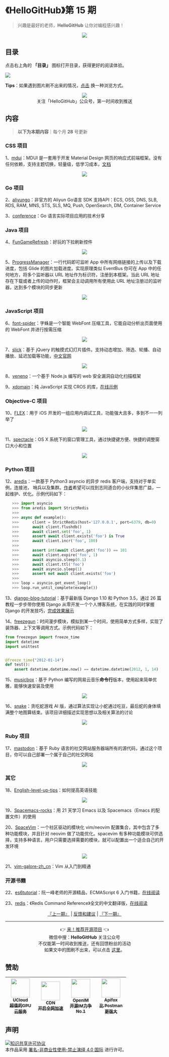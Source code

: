 # 《HelloGitHub》第 15 期
> 兴趣是最好的老师，**HelloGitHub** 让你对编程感兴趣！
<p align="center">
    <img src='https://raw.githubusercontent.com/521xueweihan/img_logo/master/logo/cover.jpg' style="max-width:100%;"></img>
</p>

## 目录

点击右上角的 **「目录」** 图标打开目录，获得更好的阅读体验。

![](https://raw.githubusercontent.com/521xueweihan/img_logo/master/logo/catalog.png)

**Tips**：如果遇到图片刷不出来的情况，[点击](https://hellogithub.com/periodical/volume/15) 换一种浏览方式。

<p align="center">
  <img src="https://raw.githubusercontent.com/521xueweihan/img_logo/master/logo/weixin.png" style="max-width:30%;"></img><br>
关注「HelloGitHub」公众号，第一时间收到推送
</p>

## 内容
> **以下为本期内容**｜每个月 **28** 号更新

### CSS 项目
1、[mdui](https://hellogithub.com/periodical/statistics/click?target=https://github.com/zdhxiong/mdui)：MDUI 是一套用于开发 Material Design 网页的响应式前端框架。没有任何依赖，支持主题切换，轻量级，低学习成本，[文档](https://www.mdui.org/docs)


<p align="center"><img src='https://raw.githubusercontent.com/521xueweihan/img/master/hellogithub/15/63088743.png' style="max-width:80%; max-height=80%;"></img></p>

### Go 项目
2、[aliyungo](https://hellogithub.com/periodical/statistics/click?target=https://github.com/denverdino/aliyungo)：非官方的 Aliyun Go语言 SDK 支持API：ECS, OSS, DNS, SLB, RDS, RAM, MNS, STS, SLS, MQ, Push, OpenSearch, DM, Container Service


3、[conference](https://hellogithub.com/periodical/statistics/click?target=https://github.com/gopherchina/conference)：Go 语言实际项目应用的技术分享


### Java 项目
4、[FunGameRefresh](https://hellogithub.com/periodical/statistics/click?target=https://github.com/Hitomis/FunGameRefresh)：好玩的下拉刷新控件


<p align="center"><img src='https://raw.githubusercontent.com/521xueweihan/img/master/hellogithub/15/52857175.gif' style="max-width:80%; max-height=80%;"></img></p>

5、[ProgressManager](https://hellogithub.com/periodical/statistics/click?target=https://github.com/JessYanCoding/ProgressManager)：一行代码即可监听 App 中所有网络链接的上传以及下载进度，包括 Glide 的图片加载进度。实现原理类似 EventBus 你可在 App 中的任何地方，将多个监听器以 URL 地址作为标识符，注册到本框架。当此 URL 地址存在下载或者上传的动作时，框架会主动调用所有使用此 URL 地址注册过的监听器，达到多个模块的同步更新


<p align="center"><img src='https://raw.githubusercontent.com/521xueweihan/img/master/hellogithub/15/93503295.gif' style="max-width:80%; max-height=80%;"></img></p>

### JavaScript 项目
6、[font-spider](https://hellogithub.com/periodical/statistics/click?target=https://github.com/aui/font-spider)：字蛛是一个智能 WebFont 压缩工具，它能自动分析出页面使用的 WebFont 并进行按需压缩


<p align="center"><img src='https://raw.githubusercontent.com/521xueweihan/img/master/hellogithub/15/27417231.png' style="max-width:80%; max-height=80%;"></img></p>

7、[slick](https://hellogithub.com/periodical/statistics/click?target=https://github.com/kenwheeler/slick)：基于 jQuery 的触摸式幻灯片插件。支持动态增加、筛选、轮播、自动播放、延迟加载等功能，[中文官网](https://www.slickjs.cn/)


<p align="center"><img src='https://raw.githubusercontent.com/521xueweihan/img/master/hellogithub/15/18049133.png' style="max-width:80%; max-height=80%;"></img></p>

8、[veneno](https://hellogithub.com/periodical/statistics/click?target=https://github.com/zhuyingda/veneno)：一个基于 Node.js 编写的 web 安全漏洞自动化扫描框架


9、[xdomain](https://hellogithub.com/periodical/statistics/click?target=https://github.com/jpillora/xdomain)：纯 JavaScript 实现 CROS 的库，[在线示例](http://jpillora.com/xdomain/)


### Objective-C 项目
10、[FLEX](https://hellogithub.com/periodical/statistics/click?target=https://github.com/FLEXTool/FLEX)：用于 iOS 开发的一组应用内调试工具，功能强大且多，多到不一一列举了



<p align="center"><img src='https://raw.githubusercontent.com/521xueweihan/img/master/hellogithub/15/20277829.gif' style="max-width:80%; max-height=80%;"></img></p>

11、[spectacle](https://hellogithub.com/periodical/statistics/click?target=https://github.com/eczarny/spectacle)：OS X 系统下的窗口管理工具，通过快捷键方便、快捷的调整窗口大小和位置


<p align="center"><img src='https://raw.githubusercontent.com/521xueweihan/img/master/hellogithub/15/768345.jpg' style="max-width:80%; max-height=80%;"></img></p>

### Python 项目
12、[aredis](https://hellogithub.com/periodical/statistics/click?target=https://github.com/NoneGG/aredis)：一款基于 Python3 asyncio 的异步 redis 客户端，支持对于单实例，连接池， 哨兵以及集群。[作者](https://github.com/NoneGG)希望可以找到志同道合的小伙伴集思广益，一起维护、优化。示例代码如下：
```Python
   >>> import asyncio
   >>> from aredis import StrictRedis
   >>>
   >>> async def example():
   >>>      client = StrictRedis(host='127.0.0.1', port=6379, db=0)
   >>>      await client.flushdb()
   >>>      await client.set('foo', 1)
   >>>      assert await client.exists('foo') is True
   >>>      await client.incr('foo', 100)
   >>>
   >>>      assert int(await client.get('foo')) == 101
   >>>      await client.expire('foo', 1)
   >>>      await asyncio.sleep(0.1)
   >>>      await client.ttl('foo')
   >>>      await asyncio.sleep(1)
   >>>      assert not await client.exists('foo')
   >>>
   >>> loop = asyncio.get_event_loop()
   >>> loop.run_until_complete(example())
```


13、[django-blog-tutorial](https://hellogithub.com/periodical/statistics/click?target=https://github.com/jukanntenn/django-blog-tutorial)：基于最新版 Django 1.10 和 Python 3.5，通过 26 篇教程一步步带你使用 Django 从零开发一个个人博客系统，在实践的同时掌握 Django 的开发技巧，[完成效果展示](http://demo.zmrenwu.com/)


14、[freezegun](https://hellogithub.com/periodical/statistics/click?target=https://github.com/spulec/freezegun)：时间漫步模块，模拟到某一个时间，使用简单方式多样，实现了装饰器、上下文等调用方式。示例代码如下：
```python
from freezegun import freeze_time
import datetime
import unittest


@freeze_time("2012-01-14")
def test():
    assert datetime.datetime.now() == datetime.datetime(2012, 1, 14)

```


15、[musicbox](https://hellogithub.com/periodical/statistics/click?target=https://github.com/darknessomi/musicbox)：基于 Python 编写的网易云音乐**命令行**版本，使用起来简单优雅，能够快速安装及使用


<p align="center"><img src='https://raw.githubusercontent.com/521xueweihan/img/master/hellogithub/15/22628919.gif' style="max-width:80%; max-height=80%;"></img></p>

16、[snake](https://hellogithub.com/periodical/statistics/click?target=https://github.com/chuyangliu/snake)：贪吃蛇游戏 AI 版，通过算法实现让小蛇通过吃豆，最后蛇的身体填满整个地图算结束。该项目详细描述实现思想以及相关算法的讨论


<p align="center"><img src='https://raw.githubusercontent.com/521xueweihan/img/master/hellogithub/15/61924149.gif' style="max-width:80%; max-height=80%;"></img></p>

### Ruby 项目
17、[mastodon](https://hellogithub.com/periodical/statistics/click?target=https://github.com/mastodon/mastodon)：基于 Ruby 语言的社交网站服务器端所有的源代码，通过这个项目，你可以自己部署一个属于自己的社交网站


<p align="center"><img src='https://raw.githubusercontent.com/521xueweihan/img/master/hellogithub/15/52281283.jpeg' style="max-width:80%; max-height=80%;"></img></p>

### 其它
18、[English-level-up-tips](https://hellogithub.com/periodical/statistics/click?target=https://github.com/byoungd/English-level-up-tips)：如何提高英语技能


<p align="center"><img src='https://raw.githubusercontent.com/521xueweihan/img/master/hellogithub/15/92807616.png' style="max-width:80%; max-height=80%;"></img></p>

19、[Spacemacs-rocks](https://hellogithub.com/periodical/statistics/click?target=https://github.com/emacs-china/Spacemacs-rocks)：用 21 天学习 Emacs 以及 Spacemacs（Emacs 的配置文件）的使用


20、[SpaceVim](https://hellogithub.com/periodical/statistics/click?target=https://github.com/SpaceVim/SpaceVim)：一个社区驱动的模块化 vim/neovim 配置集合，其中包含了多种功能模块，并且针对 neovim 做了功能优化。spacevim 有多种功能模块可供选择，支持多种语言。用户只需要选择需要的模块，就可以配置出一个适合自己的开发环境


<p align="center"><img src='https://raw.githubusercontent.com/521xueweihan/img/master/hellogithub/15/77358263.png' style="max-width:80%; max-height=80%;"></img></p>

21、[vim-galore-zh_cn](https://hellogithub.com/periodical/statistics/click?target=https://github.com/wsdjeg/vim-galore-zh_cn)：Vim 从入门到精通


### 开源书籍
22、[es6tutorial](https://hellogithub.com/periodical/statistics/click?target=https://github.com/ruanyf/es6tutorial)：阮一峰老师的开源精品，ECMAScript 6 入门书籍，[在线阅读](http://es6.ruanyifeng.com/)




23、[redis](https://hellogithub.com/periodical/statistics/click?target=https://github.com/huangzworks/redis)：《Redis Command Reference》全文的中文翻译版，[在线阅读](http://redisdoc.com/)





<p align="center">
    <a href="https://github.com/521xueweihan/HelloGitHub/blob/master/content/HelloGitHub14.md">『上一期』</a> | <a href='https://github.com/521xueweihan/HelloGitHub/issues/899'>反馈和建议</a> | <a href="https://github.com/521xueweihan/HelloGitHub/blob/master/content/HelloGitHub16.md">『下一期』</a>
</p>

---
<p align="center">
    👉 <a href='https://hellogithub.com/periodical'>来！推荐开源项目</a> 👈<br>
    微信中搜：<strong>HelloGitHub</strong> 关注公众号<br>
    不仅能第一时间收到推送，还有回馈粉丝的活动<br>
    如果文中的图刷不出来，可以点击 <a href='https://hellogithub.com/periodical/volume/15'>这里</a>。
</p>

## 赞助


<table>
  <thead>
    <tr>
      <th align="center" style="width: 80px;">
        <a href="https://www.compshare.cn/?utm_term=logo&utm_campaign=hellogithub&utm_source=otherdsp&utm_medium=display&ytag=logo_hellogithub_otherdsp_display">          <img src="https://raw.githubusercontent.com/521xueweihan/img_logo/master/logo/ucloud.png" width="60px"><br>
          <sub>UCloud</sub><br>
          <sub>超值的GPU云服务</sub>
        </a>
      </th>
      <th align="center" style="width: 80px;">
        <a href="https://www.upyun.com/?from=hellogithub">
          <img src="https://raw.githubusercontent.com/521xueweihan/img_logo/master/logo/upyun.png" width="60px"><br>
          <sub>CDN</sub><br>
          <sub>开启全网加速</sub>
        </a>
      </th>
      <th align="center" style="width: 80px;">
        <a href="https://github.com/OpenIMSDK/Open-IM-Server">
          <img src="https://raw.githubusercontent.com/521xueweihan/img_logo/master/logo/im.png" width="60px"><br>
          <sub>OpenIM</sub><br>
          <sub>开源IM力争No.1</sub>
        </a>
      </th>
      <th align="center" style="width: 80px;">
        <a href="https://apifox.cn/a103hello">
          <img src="https://raw.githubusercontent.com/521xueweihan/img_logo/master/logo/apifox.png" width="60px"><br>
          <sub>Apifox</sub><br>
          <sub>比 Postman 更强大</sub>
        </a>
      </th>
    </tr>
  </thead>
</table>


## 声明
<a rel="license" href="https://creativecommons.org/licenses/by-nc-nd/4.0/deed.zh"><img alt="知识共享许可协议" style="border-width: 0" src="https://licensebuttons.net/l/by-nc-nd/4.0/88x31.png"></a><br>本作品采用 <a rel="license" href="https://creativecommons.org/licenses/by-nc-nd/4.0/deed.zh">署名-非商业性使用-禁止演绎 4.0 国际</a> 进行许可。
